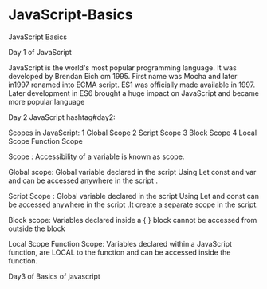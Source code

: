 # JavaScript-Basics
JavaScript Basics

Day 1 of JavaScript

JavaScript is the world's most popular programming language.
It was developed by Brendan Eich om 1995.
First name was Mocha and later in1997 renamed into ECMA script.
ES1 was officially made available in 1997.
Later development in ES6 brought a huge impact on JavaScript and became more popular language 

Day 2 JavaScript hashtag#day2:

Scopes in JavaScript​:
1 Global Scope
2 Script Scope
3 Block Scope
4 Local Scope Function Scope

Scope :
Accessibility of a variable is known as scope.

Global scope:
Global variable declared in the script Using Let const and var and can be accessed anywhere in the script .

Script Scope :
Global variable declared in the script Using Let and const can be accessed anywhere in the script .It create a separate scope in the script.


Block scope:
Variables declared inside a { } block cannot be accessed from outside the block

Local Scope Function Scope:
Variables declared within a JavaScript function, are LOCAL to the function and can be accessed inside the function.

Day3 of Basics of javascript
